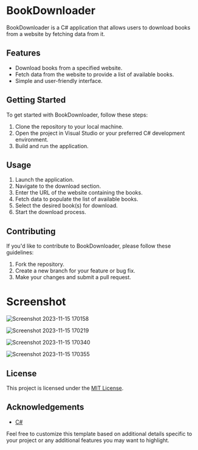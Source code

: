 # BookDownloader

BookDownloader is a C# application that allows users to download books from a website by fetching data from it.

## Features

- Download books from a specified website.
- Fetch data from the website to provide a list of available books.
- Simple and user-friendly interface.

## Getting Started

To get started with BookDownloader, follow these steps:

1. Clone the repository to your local machine.
2. Open the project in Visual Studio or your preferred C# development environment.
3. Build and run the application.

## Usage

1. Launch the application.
2. Navigate to the download section.
3. Enter the URL of the website containing the books.
4. Fetch data to populate the list of available books.
5. Select the desired book(s) for download.
6. Start the download process.

## Contributing

If you'd like to contribute to BookDownloader, please follow these guidelines:

1. Fork the repository.
2. Create a new branch for your feature or bug fix.
3. Make your changes and submit a pull request.

# Screenshot
![Screenshot 2023-11-15 170158](https://github.com/sreyounpann/BookDownloader/assets/83297826/b3b90783-02b5-4d1a-b0f2-3b71c4d4bb27)

![Screenshot 2023-11-15 170219](https://github.com/sreyounpann/BookDownloader/assets/83297826/69cb35ca-2487-4111-af19-6bc5114e35ae)

![Screenshot 2023-11-15 170340](https://github.com/sreyounpann/BookDownloader/assets/83297826/869d918c-a4e9-498c-920f-971719b39941)

![Screenshot 2023-11-15 170355](https://github.com/sreyounpann/BookDownloader/assets/83297826/e16e51e1-870c-43a9-b6a4-cc4af1c7f259)




## License

This project is licensed under the [MIT License](LICENSE.md).

## Acknowledgements

- [C#](https://docs.microsoft.com/en-us/dotnet/csharp/)

Feel free to customize this template based on additional details specific to your project or any additional features you may want to highlight.
